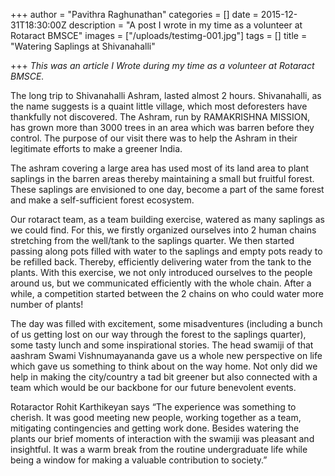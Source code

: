+++
author = "Pavithra Raghunathan"
categories = []
date = 2015-12-31T18:30:00Z
description = "A post I wrote in my time as a volunteer at Rotaract BMSCE"
images = ["/uploads/testimg-001.jpg"]
tags = []
title = "Watering Saplings at Shivanahalli"

+++
_This was an article I Wrote during my time as a volunteer at Rotaract BMSCE._

The long trip to Shivanahalli Ashram, lasted almost 2 hours. Shivanahalli, as the name suggests is a quaint little village, which most deforesters have thankfully not  discovered. The Ashram, run by RAMAKRISHNA MISSION, has grown more than 3000 trees in an area which was barren before they control. The purpose of our visit there was to help the Ashram in their legitimate efforts to make a greener India.

The ashram covering a large area has used most of its land area to plant saplings in the barren areas thereby maintaining a small but fruitful forest. These saplings are envisioned to one day, become a part of the same forest and make a self-sufficient forest ecosystem.

Our rotaract team, as a team building exercise, watered as many saplings as we could find. For this, we firstly organized ourselves into 2 human chains stretching from the well/tank to the saplings quarter. We then started passing along pots filled with water to the saplings and empty pots ready to be refilled back. Thereby, efficiently delivering water from the tank to the plants. With this exercise, we not only introduced ourselves to the people around us, but we communicated efficiently with the whole chain. After a while, a competition started between the 2 chains on who could water more number of plants!

The day was filled with excitement, some misadventures (including a bunch of us getting lost on our way through the forest to the saplings quarter), some tasty lunch and some inspirational stories. The head swamiji of that aashram Swami Vishnumayananda gave us a whole new perspective on life which gave us something to think about on the way home. Not only did we help in making the city/country a tad bit greener but also connected with a team which would be our backbone for our future benevolent events.

Rotaractor Rohit Karthikeyan says “The experience was something to cherish. It was good meeting new people, working together as a team, mitigating contingencies and getting work done. Besides watering the plants our brief moments of interaction with the swamiji was pleasant and insightful. It was a warm break from the routine undergraduate life while being a window for making a valuable contribution to society.”